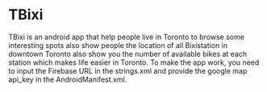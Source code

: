 # TBixi
TBixi is an android app that help people live in Toronto to browse some interesting spots also show people the location of all Bixistation in downtown Toronto also show you the number of available bikes at each station which makes life easier in Toronto.
To make the app work, you need to input the Firebase URL in the strings.xml and provide the google map api_key in the AndroidManifest.xml. 
